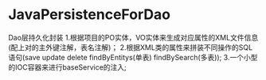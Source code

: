 JavaPersistenceForDao
=====================
Dao层持久化封装
1.根据项目的PO实体，VO实体来生成对应属性的XML文件信息(配上对的主外键注解，表名注解)；
2.根据XML类的属性来拼装不同操作的SQL语句(save update delete findByEntitys(单表) findBySearch(多表));
3.一个小型的IOC容器来进行baseService的注入;
